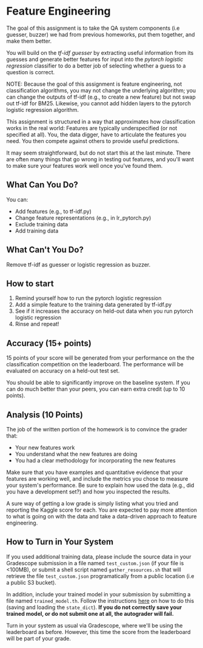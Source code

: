 Feature Engineering
=

The goal of this assignment is to take the QA system components (i.e guesser, buzzer) we had from previous homeworks, put them together, and make them better. 

You will build on the *tf-idf guesser* by extracting useful information from
its guesses and generate better features for input into the *pytorch logistic
regression* classifier to do a better job of selecting whether a guess to a
question is correct.

NOTE: Because the goal of this assignment is feature engineering, not classification algorithms, you may not change the underlying algorithm; you can change the outputs of tf-idf (e.g., to create a new feature) but not swap out tf-idf for BM25.  Likewise, you cannot add hidden layers to the pytorch logistic regression algorithm.

This assignment is structured in a way that approximates how classification works in the real world: Features are typically underspecified (or not specified at all). You, the data digger, have to articulate the features you need. You then compete against others to provide useful predictions.

It may seem straightforward, but do not start this at the last minute. There are often many things that go wrong in testing out features, and you'll want to make sure your features work well once you've found them.

What Can You Do?
-

You can:
* Add features (e.g., to tf-idf.py)
* Change feature representations (e.g., in lr_pytorch.py)
* Exclude training data 
* Add training data

What Can't You Do?
-
Remove tf-idf as guesser or logistic regression as buzzer.

How to start
-
1. Remind yourself how to run the pytorch logistic regression
2. Add a simple feature to the training data generated by tf-idf.py 
3. See if it increases the accuracy on held-out data when you run pytorch logistic regression
4. Rinse and repeat!


Accuracy (15+ points)
------------------------------

15 points of your score will be generated from your performance on the
the classification competition on the leaderboard.  The performance will be
evaluated on accuracy on a held-out test set.

You should be able to significantly
improve on the baseline system.  If you can
do much better than your peers, you can earn extra credit (up to 10 points).

Analysis (10 Points)
--------------

The job of the written portion of the homework is to convince the grader that:
* Your new features work
* You understand what the new features are doing
* You had a clear methodology for incorporating the new features

Make sure that you have examples and quantitative evidence that your
features are working well, and include the metrics you chose to measure your system's performance. Be sure to explain how used the data
(e.g., did you have a development set?) and how you inspected the
results.

A sure way of getting a low grade is simply listing what you tried and
reporting the Kaggle score for each.  You are expected to pay more
attention to what is going on with the data and take a data-driven
approach to feature engineering.

How to Turn in Your System
-
If you used additional training data, please include the source data in your Gradescope submission in a file named ``test_custom.json`` (if your file is <100MB), or submit a shell script named ``gather_resources.sh`` that will retrieve the file ``test_custom.json`` programatically from a public location (i.e a public S3 bucket).

In addition, include your trained model in your submission by submitting a file named ``trained_model.th``. Follow the instructions [here](https://pytorch.org/tutorials/beginner/saving_loading_models.html#saving-loading-model-for-inference) on how to do this (saving and loading the ``state_dict``). **If you do not correctly save your trained model, or do not submit one at all, the autograder will fail.**

Turn in your system as usual via Gradescope, where we'll be using the leaderboard as before.  However, this time the score from the leaderboard will be part of your grade.

